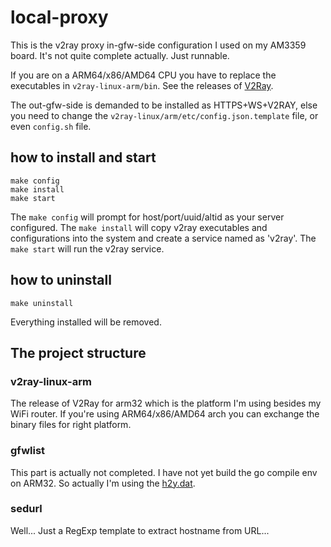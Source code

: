 # local-proxy

This is the v2ray proxy in-gfw-side configuration I used on my AM3359 board.
It's not quite complete actually. Just runnable.

If you are on a ARM64/x86/AMD64 CPU you have to replace the executables in `v2ray-linux-arm/bin`.
See the releases of [V2Ray](https://github.com/v2ray/v2ray-core/releases).

The out-gfw-side is demanded to be installed as HTTPS+WS+V2RAY, else you need to change 
the `v2ray-linux/arm/etc/config.json.template` file, or even `config.sh` file.

## how to install and start

```
make config
make install
make start
```

The `make config` will prompt for host/port/uuid/altid as your server configured.
The `make install` will copy v2ray executables and configurations into the system and create a service named as 'v2ray'.
The `make start` will run the v2ray service.

## how to uninstall

```
make uninstall
```

Everything installed will be removed.

## The project structure

### v2ray-linux-arm

The release of V2Ray for arm32 which is the platform I'm using besides my WiFi router.
If you're using ARM64/x86/AMD64 arch you can exchange the binary files for right platform.

### gfwlist

This part is actually not completed. I have not yet build the go compile env on ARM32. 
So actually I'm using the [h2y.dat](https://github.com/ToutyRater/V2Ray-SiteDAT/blob/master/geofiles/h2y.dat).

### sedurl

Well... Just a RegExp template to extract hostname from URL...

